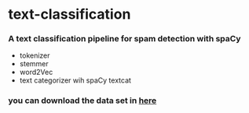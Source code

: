 # text-classification
### A text classification pipeline for spam detection with spaCy
- tokenizer
- stemmer
- word2Vec
- text categorizer wih spaCy textcat
 
### you can download the data set in [here](https://www.kaggle.com/uciml/sms-spam-collection-dataset)
